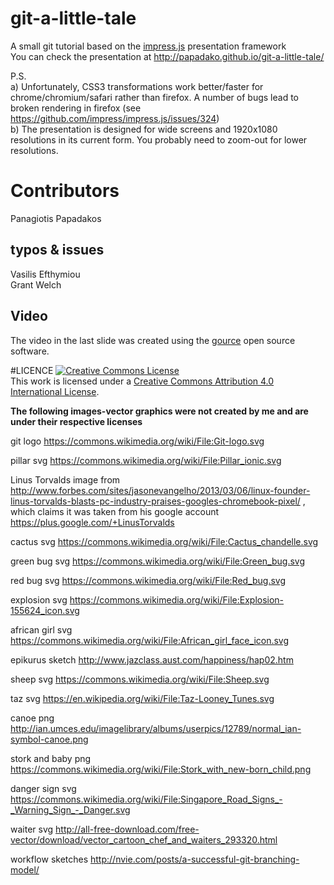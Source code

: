 # git-a-little-tale<br>
A small git tutorial based on the <a href=https://github.com/impress/impress.js>impress.js</a> presentation framework <br>
You can check the presentation at <a href="http://papadako.github.io/git-a-little-tale/">http://papadako.github.io/git-a-little-tale/</a>

P.S.<br>
a) Unfortunately, CSS3 transformations work better/faster for chrome/chromium/safari rather than firefox. A number of bugs lead to broken rendering in firefox (see https://github.com/impress/impress.js/issues/324)<br>
b) The presentation is designed for wide screens and 1920x1080 resolutions in its current form. You probably need to zoom-out for lower resolutions.<br>

# Contributors
Panagiotis Papadakos

## typos & issues
Vasilis Efthymiou<br>
Grant Welch

## Video
The video in the last slide was created using the <a href="http://gource.io/">gource</a> open source software.

#LICENCE
<a rel="license" href="http://creativecommons.org/licenses/by/4.0/"><img alt="Creative Commons License" style="border-width:0" src="https://i.creativecommons.org/l/by/4.0/88x31.png" /></a><br />This work is licensed under a <a rel="license" href="http://creativecommons.org/licenses/by/4.0/">Creative Commons Attribution 4.0 International License</a>.

<b>The following images-vector graphics were not created by me and are under their respective licenses</b>

git logo https://commons.wikimedia.org/wiki/File:Git-logo.svg

pillar svg https://commons.wikimedia.org/wiki/File:Pillar_ionic.svg

Linus Torvalds image from http://www.forbes.com/sites/jasonevangelho/2013/03/06/linux-founder-linus-torvalds-blasts-pc-industry-praises-googles-chromebook-pixel/ , which claims it was taken from his google account https://plus.google.com/+LinusTorvalds

cactus svg https://commons.wikimedia.org/wiki/File:Cactus_chandelle.svg

green bug svg https://commons.wikimedia.org/wiki/File:Green_bug.svg

red bug svg https://commons.wikimedia.org/wiki/File:Red_bug.svg

explosion svg https://commons.wikimedia.org/wiki/File:Explosion-155624_icon.svg

african girl svg https://commons.wikimedia.org/wiki/File:African_girl_face_icon.svg

epikurus sketch http://www.jazclass.aust.com/happiness/hap02.htm 

sheep svg https://commons.wikimedia.org/wiki/File:Sheep.svg

taz svg https://en.wikipedia.org/wiki/File:Taz-Looney_Tunes.svg

canoe png http://ian.umces.edu/imagelibrary/albums/userpics/12789/normal_ian-symbol-canoe.png

stork and baby png https://commons.wikimedia.org/wiki/File:Stork_with_new-born_child.png

danger sign svg https://commons.wikimedia.org/wiki/File:Singapore_Road_Signs_-_Warning_Sign_-_Danger.svg

waiter svg http://all-free-download.com/free-vector/download/vector_cartoon_chef_and_waiters_293320.html

workflow sketches http://nvie.com/posts/a-successful-git-branching-model/
